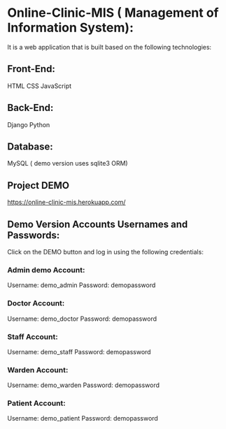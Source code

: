 # Online-Clinic-MIS ( Management of Information System):
It is a web application that is built based on the following technologies:

## Front-End:
HTML
CSS
JavaScript
## Back-End:
Django
Python
## Database:
MySQL ( demo version uses sqlite3 ORM)

## Project DEMO
https://online-clinic-mis.herokuapp.com/

## Demo Version Accounts Usernames and Passwords:
Click on the DEMO button and log in using the following credentials:

### Admin demo Account:
Username: demo_admin
Password: demopassword

### Doctor Account:
Username: demo_doctor
Password: demopassword

### Staff Account:
Username: demo_staff
Password: demopassword

### Warden Account:
Username: demo_warden
Password: demopassword

### Patient Account:
Username: demo_patient
Password: demopassword
